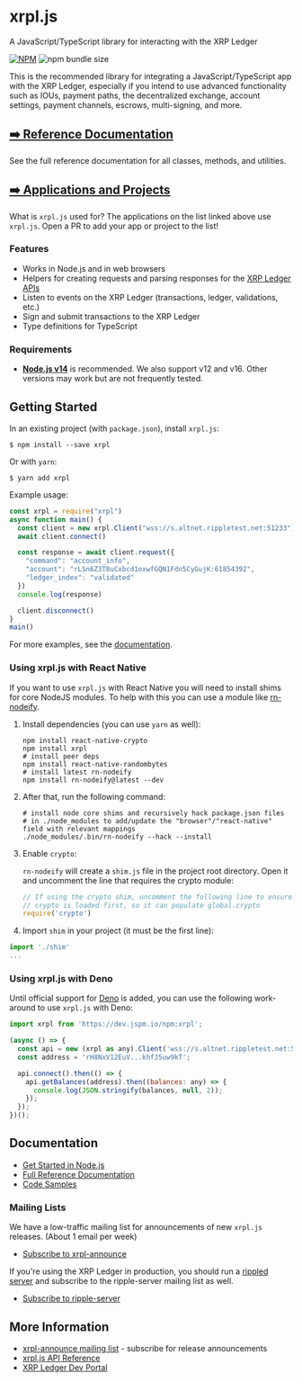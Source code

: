 # xrpl.js

A JavaScript/TypeScript library for interacting with the XRP Ledger

[![NPM](https://nodei.co/npm/xrpl.png)](https://www.npmjs.org/package/xrpl)
![npm bundle size](https://img.shields.io/bundlephobia/min/xrpl)

This is the recommended library for integrating a JavaScript/TypeScript app with the XRP Ledger, especially if you intend to use advanced functionality such as IOUs, payment paths, the decentralized exchange, account settings, payment channels, escrows, multi-signing, and more.

## [➡️ Reference Documentation](http://js.xrpl.org)

See the full reference documentation for all classes, methods, and utilities.

## [➡️ Applications and Projects](https://github.com/XRPLF/xrpl.js/blob/main/APPLICATIONS.md)

What is `xrpl.js` used for? The applications on the list linked above use `xrpl.js`. Open a PR to add your app or project to the list!

### Features

+ Works in Node.js and in web browsers
+ Helpers for creating requests and parsing responses for the [XRP Ledger APIs](https://xrpl.org/rippled-api.html)
+ Listen to events on the XRP Ledger (transactions, ledger, validations, etc.)
+ Sign and submit transactions to the XRP Ledger
+ Type definitions for TypeScript

### Requirements

+ **[Node.js v14](https://nodejs.org/)** is recommended. We also support v12 and v16. Other versions may work but are not frequently tested.

## Getting Started

In an existing project (with `package.json`), install `xrpl.js`:

```
$ npm install --save xrpl
```

Or with `yarn`:

```
$ yarn add xrpl
```

Example usage:

```js
const xrpl = require("xrpl")
async function main() {
  const client = new xrpl.Client("wss://s.altnet.rippletest.net:51233")
  await client.connect()

  const response = await client.request({
    "command": "account_info",
    "account": "rLSn6Z3T8uCxbcd1oxwfGQN1Fdn5CyGujK:61854392",
    "ledger_index": "validated"
  })
  console.log(response)

  client.disconnect()
}
main()
```

For more examples, see the [documentation](#documentation).

### Using xrpl.js with React Native

If you want to use `xrpl.js` with React Native you will need to install shims for core NodeJS modules. To help with this you can use a module like [rn-nodeify](https://github.com/tradle/rn-nodeify).

1. Install dependencies (you can use `yarn` as well):

    ```shell
    npm install react-native-crypto
    npm install xrpl
    # install peer deps
    npm install react-native-randombytes
    # install latest rn-nodeify
    npm install rn-nodeify@latest --dev
    ```

2. After that, run the following command:

    ```shell
    # install node core shims and recursively hack package.json files
    # in ./node_modules to add/update the "browser"/"react-native" field with relevant mappings
    ./node_modules/.bin/rn-nodeify --hack --install
    ```

3. Enable `crypto`:

    `rn-nodeify` will create a `shim.js` file in the project root directory.
    Open it and uncomment the line that requires the crypto module:

    ```javascript
    // If using the crypto shim, uncomment the following line to ensure
    // crypto is loaded first, so it can populate global.crypto
    require('crypto')
    ```

4. Import `shim` in your project (it must be the first line):

  ```javascript
  import './shim'
  ...
  ```

### Using xrpl.js with Deno

Until official support for [Deno](https://deno.land) is added, you can use the following work-around to use `xrpl.js` with Deno:

```javascript
import xrpl from 'https://dev.jspm.io/npm:xrpl';

(async () => {
  const api = new (xrpl as any).Client('wss://s.altnet.rippletest.net:51233');
  const address = 'rH8NxV12EuV...khfJ5uw9kT';

  api.connect().then(() => {
    api.getBalances(address).then((balances: any) => {
      console.log(JSON.stringify(balances, null, 2));
    });
  });
})();
```

## Documentation

+ [Get Started in Node.js](https://xrpl.org/get-started-using-node-js.html)
+ [Full Reference Documentation](https://js.xrpl.org)
+ [Code Samples](https://github.com/XRPLF/xrpl.js/tree/main/packages/xrpl/snippets/src)

### Mailing Lists

We have a low-traffic mailing list for announcements of new `xrpl.js` releases. (About 1 email per week)

+ [Subscribe to xrpl-announce](https://groups.google.com/g/xrpl-announce)

If you're using the XRP Ledger in production, you should run a [rippled server](https://github.com/ripple/rippled) and subscribe to the ripple-server mailing list as well.

+ [Subscribe to ripple-server](https://groups.google.com/g/ripple-server)

## More Information

+ [xrpl-announce mailing list](https://groups.google.com/g/xrpl-announce) - subscribe for release announcements
+ [xrpl.js API Reference](https://js.xrpl.org)
+ [XRP Ledger Dev Portal](https://xrpl.org)

